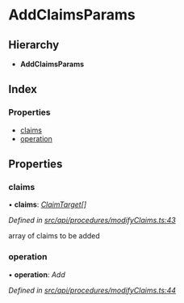 # AddClaimsParams

## Hierarchy

* **AddClaimsParams**

## Index

### Properties

* [claims](addclaimsparams.md#claims)
* [operation](addclaimsparams.md#operation)

## Properties

### claims

• **claims**: [_ClaimTarget_](claimtarget.md)_\[\]_

_Defined in_ [_src/api/procedures/modifyClaims.ts:43_](https://github.com/PolymathNetwork/polymesh-sdk/blob/959efb76/src/api/procedures/modifyClaims.ts#L43)

array of claims to be added

### operation

• **operation**: _Add_

_Defined in_ [_src/api/procedures/modifyClaims.ts:44_](https://github.com/PolymathNetwork/polymesh-sdk/blob/959efb76/src/api/procedures/modifyClaims.ts#L44)

